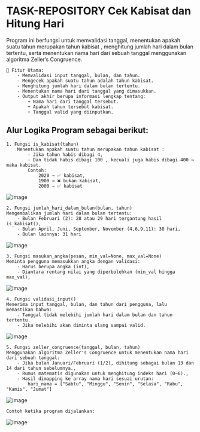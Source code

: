 # TASK-REPOSITORY Cek Kabisat dan Hitung Hari


Program ini berfungsi untuk memvalidasi tanggal, menentukan apakah suatu tahun merupakan tahun kabisat , menghitung jumlah hari dalam bulan tertentu, serta menentukan nama hari dari sebuah tanggal menggunakan algoritma Zeller’s Congruence.
```
🔧 Fitur Utama:
    - Memvalidasi input tanggal, bulan, dan tahun.
    - Mengecek apakah suatu tahun adalah tahun kabisat.
    - Menghitung jumlah hari dalam bulan tertentu.
    - Menentukan nama hari dari tanggal yang dimasukkan.
    - Output akhir berupa informasi lengkap tentang:
        + Nama hari dari tanggal tersebut.
        + Apakah tahun tersebut kabisat.
        + Tanggal valid yang diinputkan.
```
## Alur Logika Program sebagai berikut: 
```
1. Fungsi is_kabisat(tahun) 
    Menentukan apakah suatu tahun merupakan tahun kabisat :
        - Jika tahun habis dibagi 4,
        - Dan tidak habis dibagi 100 , kecuali juga habis dibagi 400 → maka kabisat.
        Contoh:
            2020 → ✅ kabisat,
            1900 → ❌ bukan kabisat,
            2000 → ✅ kabisat
```
  ![image](https://github.com/user-attachments/assets/3630288e-4673-468d-9d91-7e68b7b67845)

```   
2. Fungsi jumlah_hari_dalam_bulan(bulan, tahun)
Mengembalikan jumlah hari dalam bulan tertentu:
    - Bulan Februari (2): 28 atau 29 hari tergantung hasil is_kabisat(),
    - Bulan April, Juni, September, November (4,6,9,11): 30 hari,
    - Bulan lainnya: 31 hari
```
   ![image](https://github.com/user-attachments/assets/527a324e-4968-4327-91ef-d8f1b94ee391)
```
3. Fungsi masukan_angka(pesan, min_val=None, max_val=None)
Meminta pengguna memasukkan angka dengan validasi:
    - Harus berupa angka (int),
    - Diantara rentang nilai yang diperbolehkan (min_val hingga max_val),
```
   ![image](https://github.com/user-attachments/assets/4ef1cc3e-a679-46ba-a0bf-5f2f06e0c211)
```
4. Fungsi validasi_input()
Menerima input tanggal, bulan, dan tahun dari pengguna, lalu memastikan bahwa:
    - Tanggal tidak melebihi jumlah hari dalam bulan dan tahun tertentu.
    - Jika melebihi akan diminta ulang sampai valid.
```
   ![image](https://github.com/user-attachments/assets/39db860e-ad1b-42fd-b1e4-0a93969e7bac)

```
5. Fungsi zeller_congruence(tanggal, bulan, tahun)
Menggunakan algoritma Zeller's Congruence untuk menentukan nama hari dari sebuah tanggal:
    - Jika bulan Januari/Februari (1/2), dihitung sebagai bulan 13 dan 14 dari tahun sebelumnya.,
    - Rumus matematis digunakan untuk menghitung indeks hari (0–6).,
    - Hasil dimapping ke array nama hari sesuai urutan:
        hari_nama = ["Sabtu", "Minggu", "Senin", "Selasa", "Rabu", "Kamis", "Jumat"]
```
   ![image](https://github.com/user-attachments/assets/cd80cf04-29e5-40c8-80a7-972614ff40b9)
```
Contoh ketika program dijalankan:
```
![image](https://github.com/user-attachments/assets/512b6201-23ab-4296-b1e7-8d18322319c2)

```

